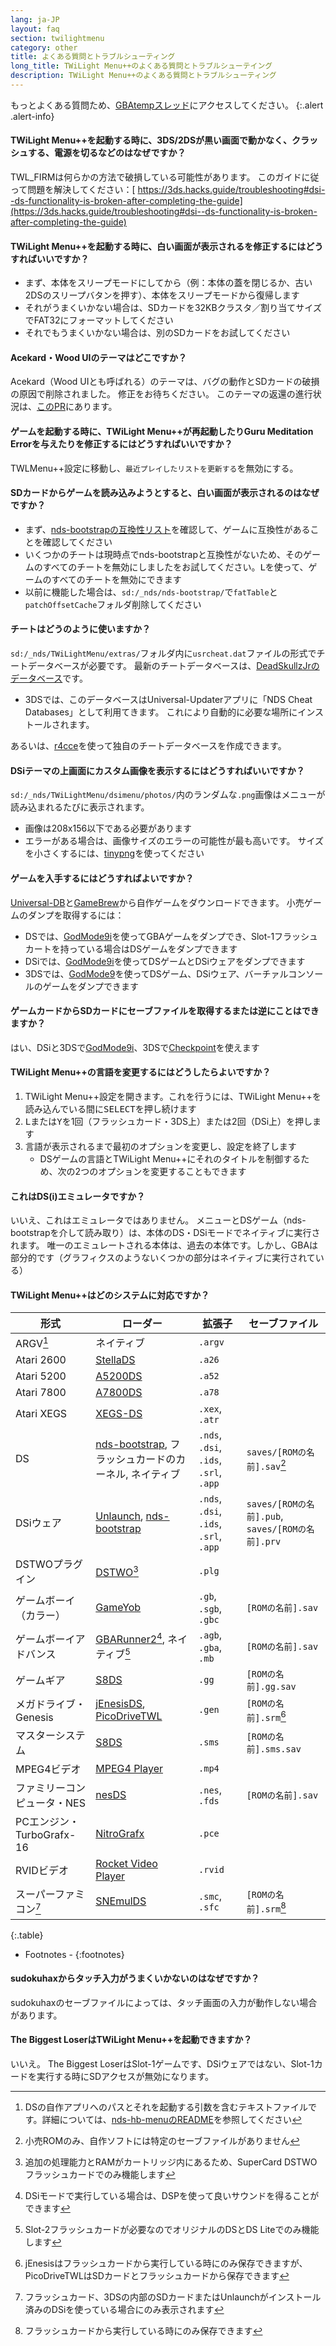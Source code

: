 ```yaml
---
lang: ja-JP
layout: faq
section: twilightmenu
category: other
title: よくある質問とトラブルシューティング
long_title: TWiLight Menu++のよくある質問とトラブルシューテイング
description: TWiLight Menu++のよくある質問とトラブルシューティング
---
```


もっとよくある質問ため、[GBAtempスレッド](https://gbatemp.net/threads/ds-i-3ds-twilight-menu-gui-for-ds-i-games-and-ds-i-menu-replacement.472200/)にアクセスしてください。
{:.alert .alert-info}

#### TWiLight Menu++を起動する時に、3DS/2DSが黒い画面で動かなく、クラッシュする、電源を切るなどのはなぜですか？
TWL_FIRMは何らかの方法で破損している可能性があります。 このガイドに従って問題を解決してください：[ https://3ds.hacks.guide/troubleshooting#dsi--ds-functionality-is-broken-after-completing-the-guide](https://3ds.hacks.guide/troubleshooting#dsi--ds-functionality-is-broken-after-completing-the-guide)

#### TWiLight Menu++を起動する時に、白い画面が表示されるを修正するにはどうすればいいですか？
- まず、本体をスリープモードにしてから（例：本体の蓋を閉じるか、古い2DSのスリープバタンを押す）、本体をスリープモードから復帰します
- それがうまくいかない場合は、SDカードを32KBクラスタ／割り当てサイズでFAT32にフォーマットしてください
- それでもうまくいかない場合は、別のSDカードをお試してください

#### Acekard・Wood UIのテーマはどこですか？
Acekard（Wood UIとも呼ばれる）のテーマは、バグの動作とSDカードの破損の原因で削除されました。 修正をお待ちください。 このテーマの返還の進行状況は、[このPR](https://github.com/DS-Homebrew/TWiLightMenu/pull/1109)にあります。

#### ゲームを起動する時に、TWiLight Menu++が再起動したりGuru Meditation Errorを与えたりを修正するにはどうすればいいですか？
TWLMenu++設定に移動し、`最近プレイしたリストを更新する`を無効にする。

#### SDカードからゲームを読み込みようとすると、白い画面が表示されるのはなぜですか？
- まず、[nds-bootstrapの互換性リスト](https://docs.google.com/spreadsheets/d/1LRTkXOUXraTMjg1eedz_f7b5jiuyMv2x6e_jY_nyHSc/htmlview#gid=0)を確認して、ゲームに互換性があることを確認してください
- いくつかのチートは現時点でnds-bootstrapと互換性がないため、そのゲームのすべてのチートを無効にしましたをお試してください。<kbd class="l">L</kbd>を使って、ゲームのすべてのチートを無効にできます
- 以前に機能した場合は、`sd:/_nds/nds-bootstrap/`で`fatTable`と`patchOffsetCache`フォルダ削除してください

#### チートはどうのように使いますか？
`sd:/_nds/TWiLightMenu/extras/`フォルダ内に`usrcheat.dat`ファイルの形式でチートデータベースが必要です。 最新のチートデータベースは、[DeadSkullzJrのデータベース](https://gbatemp.net/threads/deadskullzjrs-flashcart-cheat-databases.488711/)です。
- 3DSでは、このデータベースはUniversal-Updaterアプリに「NDS Cheat Databases」として利用てきます。 これにより自動的に必要な場所にインストールされます。

あるいは、[r4cce](http://hp.vector.co.jp/authors/VA013928/soft.html)を使って独自のチートデータベースを作成できます。

#### DSiテーマの上画面にカスタム画像を表示するにはどうすればいいですか？
`sd:/_nds/TWiLightMenu/dsimenu/photos/`内のランダムな`.png`画像はメニューが読み込まれるたびに表示されます。

- 画像は208x156以下である必要があります
- エラーがある場合は、画像サイズのエラーの可能性が最も高いです。 サイズを小さくするには、[tinypng](https://tinypng.com)を使ってください

#### ゲームを入手するにはどうすればよいですか？
[Universal-DB](https://db.universal-team.net/ds)と[GameBrew](https://www.gamebrew.org/wiki/List_of_all_DS_homebrew#Games)から自作ゲームをダウンロードできます。 小売ゲームのダンプを取得するには：
- DSでは、[GodMode9i](https://github.com/DS-Homebrew/GodMode9i/releases)を使ってGBAゲームをダンプでき、Slot-1フラッシュカートを持っている場合はDSゲームをダンプできます
- DSiでは、[GodMode9i](https://github.com/DS-Homebrew/GodMode9i/releases)を使ってDSゲームとDSiウェアをダンプできます
- 3DSでは、[GodMode9](https://github.com/d0k3/GodMode9/releases)を使ってDSゲーム、DSiウェア、バーチァルコンソールのゲームをダンプできます

#### ゲームカードからSDカードにセーブファイルを取得するまたは逆にことはできますか？
はい、DSiと3DSで[GodMode9i](https://github.com/DS-Homebrew/GodMode9i/releases)、3DSで[Checkpoint](https://github.com/FlagBrew/Checkpoint/releases)を使えます

#### TWiLight Menu++の言語を変更するにはどうしたらよいですか？
1. TWiLight Menu++設定を開きます。これを行うには、TWiLight Menu++を読み込んでいる間に<kbd>SELECT</kbd>を押し続けます
1. <kbd class="l">L</kbd>または<kbd class="face">Y</kbd>を1回（フラッシュカード・3DS上）または2回（DSi上）を押します
1. 言語が表示されるまで最初のオプションを変更し、設定を終了します
   - DSゲームの言語とTWiLight Menu++にそれのタイトルを制御するため、次の2つのオプションを変更することもできます

#### これはDS(i)エミュレータですか？
いいえ、これはエミュレータではありません。 メニューとDSゲーム（nds-bootstrapを介して読み取り）は、本体のDS・DSiモードでネイティブに実行されます。 唯一のエミュレートされる本体は、過去の本体です。しかし、GBAは部分的です（グラフィクスのようないくつかの部分はネイティブに実行されている）

#### TWiLight Menu++はどのシステムに対応ですか？

| 形式                   | ローダー                                         | 拡張子                                    | セーブファイル                                    |
| -------------------- | -------------------------------------------- | -------------------------------------- | ------------------------------------------ |
| ARGV[^1]             | ネイティブ                                        | `.argv`                                |                                            |
| Atari 2600           | [StellaDS][stellads]                         | `.a26`                                 |                                            |
| Atari 5200           | [A5200DS][a5200ds]                           | `.a52`                                 |                                            |
| Atari 7800           | [A7800DS][a7800ds]                           | `.a78`                                 |                                            |
| Atari XEGS           | [XEGS-DS][xegs-ds]                           | `.xex`, `.atr`                         |                                            |
| DS                   | [nds-bootstrap][ndsbs], フラッシュカードのカーネル, ネイティブ | `.nds`, `.dsi`, `.ids`, `.srl`, `.app` | `saves/[ROMの名前].sav`[^2]                   |
| DSiウェア               | [Unlaunch][unlaunch], [nds-bootstrap][ndsbs] | `.nds`, `.dsi`, `.ids`, `.srl`, `.app` | `saves/[ROMの名前].pub`, `saves/[ROMの名前].prv` |
| DSTWOプラグイン           | [DSTWO][dstwo][^3]                           | `.plg`                                 |                                            |
| ゲームボーイ（カラー）          | [GameYob][gameyob]                           | `.gb`, `.sgb`, `.gbc`                  | `[ROMの名前].sav`                             |
| ゲームボーイアドバンス          | [GBARunner2][gbarunner2][^4], ネイティブ[^5]      | `.agb`, `.gba`, `.mb`                  | `[ROMの名前].sav`                             |
| ゲームギア                | [S8DS][s8ds]                                 | `.gg`                                  | `[ROMの名前].gg.sav`                          |
| メガドライブ・Genesis       | [jEnesisDS][jenesis], [PicoDriveTWL][pdtwl]  | `.gen`                                 | `[ROMの名前].srm`[^6]                         |
| マスターシステム             | [S8DS][s8ds]                                 | `.sms`                                 | `[ROMの名前].sms.sav`                         |
| MPEG4ビデオ             | [MPEG4 Player][mpeg4player]                  | `.mp4`                                 |                                            |
| ファミリーコンピュータ・NES      | [nesDS][nesds]                               | `.nes`, `.fds`                         | `[ROMの名前].sav`                             |
| PCエンジン・TurboGrafx-16 | [NitroGrafx][nitrografx]                     | `.pce`                                 |                                            |
| RVIDビデオ              | [Rocket Video Player][rvidplayer]            | `.rvid`                                |                                            |
| スーパーファミコン[^7]        | [SNEmulDS][snemulds]                         | `.smc`, `.sfc`                         | `[ROMの名前].srm`[^8]                         |
{:.table}

- Footnotes -
{:footnotes}

#### sudokuhaxからタッチ入力がうまくいかないのはなぜですか？
sudokuhaxのセーブファイルによっては、タッチ画面の入力が動作しない場合があります。

#### The Biggest LoserはTWiLight Menu++を起動できますか？
いいえ。 The Biggest LoserはSlot-1ゲームです、DSiウェアではない、Slot-1カードを実行する時にSDアクセスが無効になります。

[^1]: DSの自作アプリへのパスとそれを起動する引数を含むテキストファイルです。詳細については、[nds-hb-menuのREADME](https://github.com/devkitPro/nds-hb-menu#passing-arguments)を参照してください
[^2]: 小売ROMのみ、自作ソフトには特定のセーブファイルがありません
[^3]: 追加の処理能力とRAMがカートリッジ内にあるため、SuperCard DSTWOフラッシュカードでのみ機能します
[^4]: DSiモードで実行している場合は、DSPを使って良いサウンドを得ることができます
[^5]: Slot-2フラッシュカードが必要なのでオリジナルのDSとDS Liteでのみ機能します
[^6]: jEnesisはフラッシュカードから実行している時にのみ保存できますが、PicoDriveTWLはSDカードとフラッシュカードから保存できます
[^7]: フラッシュカード、3DSの内部のSDカードまたはUnlaunchがインストール済みのDSiを使っている場合にのみ表示されます
[^8]: フラッシュカードから実行している時にのみ保存できます

[a5200ds]: https://github.com/wavemotion-dave/A5200DS
[a7800ds]: https://github.com/wavemotion-dave/A7800DS
[dstwo]: http://eng.supercard.sc
[gameyob]: https://github.com/Drenn1/GameYob
[gbarunner2]: https://github.com/Gericom/GBARunner2
[jenesis]: https://www.gamebrew.org/wiki/JEnesisDS
[mpeg4player]: https://gbatemp.net/threads/544095
[ndsbs]: https://github.com/DS-Homebrew/nds-bootstrap
[nesds]: https://github.com/DS-Homebrew/NesDS
[nitrografx]: https://www.gamebrew.org/wiki/NitroGrafx
[pdtwl]: https://github.com/DS-Homebrew/PicoDriveTWL
[rvidplayer]: https://gbatemp.net/threads/539163
[s8ds]: https://www.gamebrew.org/wiki/S8DS
[snemulds]: https://www.gamebrew.org/wiki/SNEmulDS
[stellads]: https://github.com/wavemotion-dave/StellaDS
[unlaunch]: https://problemkaputt.de/unlaunch.htm
[xegs-ds]: https://github.com/wavemotion-dave/XEGS-DS
